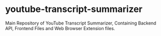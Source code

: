 # youtube-transcript-summarizer
Main Repository of YouTube Transcript Summarizer, Containing Backend API, Frontend Files and Web Browser Extension files.
